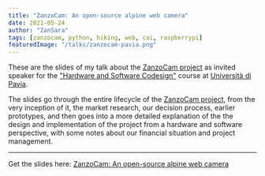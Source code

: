 ```yaml
---
title: "ZanzoCam: An open-source alpine web camera"
date: 2021-05-24
author: "ZanSara"
tags: [zanzocam, python, hiking, web, cai, raspberrypi]
featuredImage: "/talks/zanzocam-pavia.png"
---
```


These are the slides of my talk about the [ZanzoCam project](https://zanzocam.github.io/en)
as invited speaker for the ["Hardware and Software Codesign"](http://hsw2021.gnudd.com/) course at 
[Università di Pavia](https://portale.unipv.it/it).

The slides go through the entire lifecycle of the [ZanzoCam project](https://zanzocam.github.io/en), 
from the very inception of it, the market research, our decision process, earlier prototypes, and 
then goes into a more detailed explanation of the the design and implementation of the project from 
a hardware and software perspective, with some notes about our financial situation and project management.

---

Get the slides here: [ZanzoCam: An open-source alpine web camera](/talks/zanzocam-pavia.pdf)
